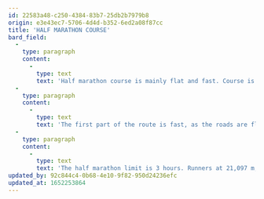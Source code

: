 ```yaml
---
id: 22583a48-c250-4384-83b7-25db2b7979b8
origin: e3e43ec7-5706-4d4d-b352-6ed2a08f87cc
title: 'HALF MARATHON COURSE'
bard_field:
  -
    type: paragraph
    content:
      -
        type: text
        text: 'Half marathon course is mainly flat and fast. Course is oficialy measured.  On the course are three ascents at 3km, 7km, and 19.5km. The route on a hard asphalt surface with two intermediate well paved gravel sections in the length of 0.9 km between and 1.1 km between 11.5 km and 12.6 km and 15.6 km and 16.7 km. '
  -
    type: paragraph
    content:
      -
        type: text
        text: 'The first part of the route is fast, as the roads are flat and wide. The first 6.5km runs together with runners on the 6.5km run and 10km run. The second part is a bit more varied, but much nicer because the route will run along the river Krka and cross some of the most beautiful running places in the Novo mesto.'
  -
    type: paragraph
    content:
      -
        type: text
        text: 'The half marathon limit is 3 hours. Runners at 21,097 m, who will have more than 50 minutes  in the intermediate time at 6.5 km, will be redirected to the 10 km run course or directly in to the finish of 6.5km run.'
updated_by: 92c844c4-0b68-4e10-9f82-950d24236efc
updated_at: 1652253864
---
```

